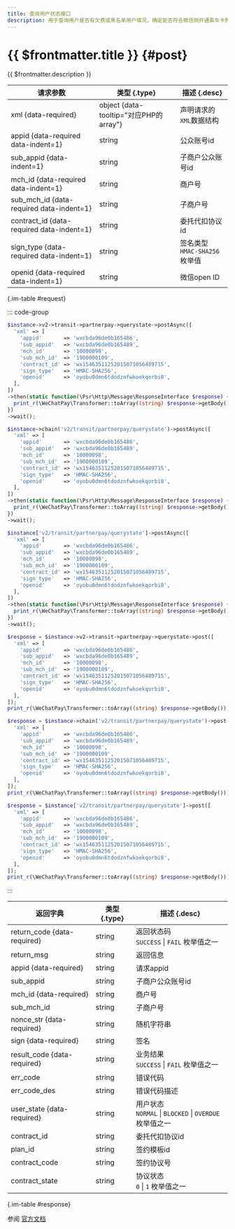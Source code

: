 ```yaml
---
title: 查询用户状态接口
description: 用于查询用户是否有欠费或黑名单用户情况，确定能否符合微信侧开通乘车卡免密支付要求。如已经开通乘车卡，则需传签约号，可确定是否符合继续使用乘车卡的要求。
---
```


# {{ $frontmatter.title }} {#post}

{{ $frontmatter.description }}

| 请求参数 | 类型 {.type} | 描述 {.desc}
| --- | --- | ---
| xml {data-required} | object {data-tooltip="对应PHP的array"} | 声明请求的`XML`数据结构
| appid {data-required data-indent=1} | string | 公众账号id
| sub_appid {data-indent=1} | string | 子商户公众账号id
| mch_id {data-required data-indent=1} | string | 商户号
| sub_mch_id {data-required data-indent=1} | string | 子商户号
| contract_id {data-required data-indent=1} | string | 委托代扣协议id
| sign_type {data-required data-indent=1} | string | 签名类型<br/>`HMAC-SHA256` 枚举值
| openid {data-required data-indent=1} | string | 微信open ID

{.im-table #request}

::: code-group

```php [异步纯链式]
$instance->v2->transit->partnerpay->querystate->postAsync([
  'xml' => [
    'appid'       => 'wxcbda96de0b165486',
    'sub_appid'   => 'wxcbda96de0b165489',
    'mch_id'      => '10000098',
    'sub_mch_id'  => '1900000109',
    'contract_id' => 'wx15463511252015071056489715',
    'sign_type'   => 'HMAC-SHA256',
    'openid'      => 'oyobu0dmn6tdodznfwkoekqorbi8',
  ],
])
->then(static function(\Psr\Http\Message\ResponseInterface $response) {
  print_r(\WeChatPay\Transformer::toArray((string) $response->getBody()));
})
->wait();
```

```php [异步声明式]
$instance->chain('v2/transit/partnerpay/querystate')->postAsync([
  'xml' => [
    'appid'       => 'wxcbda96de0b165486',
    'sub_appid'   => 'wxcbda96de0b165489',
    'mch_id'      => '10000098',
    'sub_mch_id'  => '1900000109',
    'contract_id' => 'wx15463511252015071056489715',
    'sign_type'   => 'HMAC-SHA256',
    'openid'      => 'oyobu0dmn6tdodznfwkoekqorbi8',
  ],
])
->then(static function(\Psr\Http\Message\ResponseInterface $response) {
  print_r(\WeChatPay\Transformer::toArray((string) $response->getBody()));
})
->wait();
```

```php [异步属性式]
$instance['v2/transit/partnerpay/querystate']->postAsync([
  'xml' => [
    'appid'       => 'wxcbda96de0b165486',
    'sub_appid'   => 'wxcbda96de0b165489',
    'mch_id'      => '10000098',
    'sub_mch_id'  => '1900000109',
    'contract_id' => 'wx15463511252015071056489715',
    'sign_type'   => 'HMAC-SHA256',
    'openid'      => 'oyobu0dmn6tdodznfwkoekqorbi8',
  ],
])
->then(static function(\Psr\Http\Message\ResponseInterface $response) {
  print_r(\WeChatPay\Transformer::toArray((string) $response->getBody()));
})
->wait();
```

```php [同步纯链式]
$response = $instance->v2->transit->partnerpay->querystate->post([
  'xml' => [
    'appid'       => 'wxcbda96de0b165486',
    'sub_appid'   => 'wxcbda96de0b165489',
    'mch_id'      => '10000098',
    'sub_mch_id'  => '1900000109',
    'contract_id' => 'wx15463511252015071056489715',
    'sign_type'   => 'HMAC-SHA256',
    'openid'      => 'oyobu0dmn6tdodznfwkoekqorbi8',
  ],
]);
print_r(\WeChatPay\Transformer::toArray((string) $response->getBody()));
```

```php [同步声明式]
$response = $instance->chain('v2/transit/partnerpay/querystate')->post([
  'xml' => [
    'appid'       => 'wxcbda96de0b165486',
    'sub_appid'   => 'wxcbda96de0b165489',
    'mch_id'      => '10000098',
    'sub_mch_id'  => '1900000109',
    'contract_id' => 'wx15463511252015071056489715',
    'sign_type'   => 'HMAC-SHA256',
    'openid'      => 'oyobu0dmn6tdodznfwkoekqorbi8',
  ],
]);
print_r(\WeChatPay\Transformer::toArray((string) $response->getBody()));
```

```php [同步属性式]
$response = $instance['v2/transit/partnerpay/querystate']->post([
  'xml' => [
    'appid'       => 'wxcbda96de0b165486',
    'sub_appid'   => 'wxcbda96de0b165489',
    'mch_id'      => '10000098',
    'sub_mch_id'  => '1900000109',
    'contract_id' => 'wx15463511252015071056489715',
    'sign_type'   => 'HMAC-SHA256',
    'openid'      => 'oyobu0dmn6tdodznfwkoekqorbi8',
  ],
]);
print_r(\WeChatPay\Transformer::toArray((string) $response->getBody()));
```

:::

| 返回字典 | 类型 {.type} | 描述 {.desc}
| --- | --- | ---
| return_code {data-required} | string | 返回状态码<br/>`SUCCESS` \| `FAIL` 枚举值之一
| return_msg | string | 返回信息
| appid {data-required} | string | 请求appid
| sub_appid | string | 子商户公众账号id
| mch_id {data-required} | string | 商户号
| sub_mch_id | string | 子商户号
| nonce_str {data-required} | string | 随机字符串
| sign {data-required} | string | 签名
| result_code {data-required} | string | 业务结果<br/>`SUCCESS` \| `FAIL` 枚举值之一
| err_code | string | 错误代码
| err_code_des | string | 错误代码描述
| user_state {data-required} | string | 用户状态<br/>`NORMAL` \| `BLOCKED` \| `OVERDUE` 枚举值之一
| contract_id | string | 委托代扣协议id
| plan_id | string | 签约模板id
| contract_code | string | 签约协议号
| contract_state | string | 协议状态<br/>`0` \| `1` 枚举值之一

{.im-table #response}

参阅 [官方文档](https://pay.weixin.qq.com/wiki/doc/api/pap_sl_jt_v2.php?chapter=19_96&index=5)
